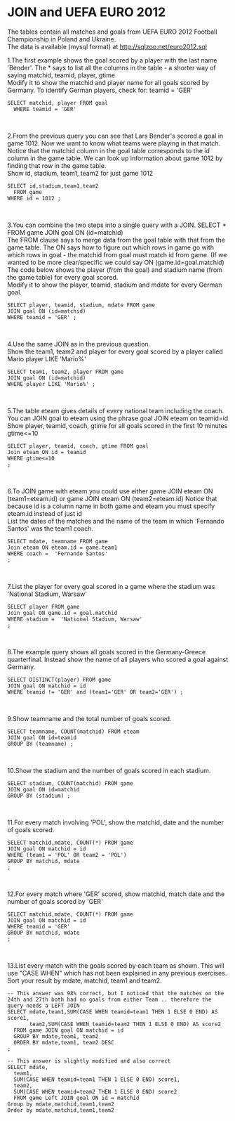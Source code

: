 # JOIN and UEFA EURO 2012
The tables contain all matches and goals from UEFA EURO 2012 Football Championship in Poland and Ukraine. </br>
The data is available (mysql format) at http://sqlzoo.net/euro2012.sql

1.The first example shows the goal scored by a player with the last name 'Bender'. The * says to list all the columns in the table - a shorter way of saying matchid, teamid, player, gtime </br>
Modify it to show the matchid and player name for all goals scored by Germany. To identify German players, check for: teamid = 'GER'
</br>

```
SELECT matchid, player FROM goal 
  WHERE teamid = 'GER'
```
</br>

2.From the previous query you can see that Lars Bender's scored a goal in game 1012. Now we want to know what teams were playing in that match.
Notice that the matchid column in the goal table corresponds to the id column in the game table. We can look up information about game 1012 by finding that row in the game table. </br>
Show id, stadium, team1, team2 for just game 1012

```
SELECT id,stadium,team1,team2
  FROM game
WHERE id = 1012 ;

```

</br>

3.You can combine the two steps into a single query with a JOIN.
SELECT *
  FROM game JOIN goal ON (id=matchid) </br>
The FROM clause says to merge data from the goal table with that from the game table. The ON says how to figure out which rows in game go with which rows in goal - the matchid from goal must match id from game. (If we wanted to be more clear/specific we could say
ON (game.id=goal.matchid)
The code below shows the player (from the goal) and stadium name (from the game table) for every goal scored.
</br>
Modify it to show the player, teamid, stadium and mdate for every German goal.

```
SELECT player, teamid, stadium, mdate FROM game 
JOIN goal ON (id=matchid)
WHERE teamid = 'GER' ;

```
</br>

4.Use the same JOIN as in the previous question. </br>
Show the team1, team2 and player for every goal scored by a player called Mario player LIKE 'Mario%'
```
SELECT team1, team2, player FROM game 
JOIN goal ON (id=matchid)
WHERE player LIKE 'Mario%' ;

```
</br>

5.The table eteam gives details of every national team including the coach. You can JOIN goal to eteam using the phrase goal JOIN eteam on teamid=id </br>
Show player, teamid, coach, gtime for all goals scored in the first 10 minutes gtime<=10
```
SELECT player, teamid, coach, gtime FROM goal 
Join eteam ON id = teamid
WHERE gtime<=10
;

```
</br>

6.To JOIN game with eteam you could use either
game JOIN eteam ON (team1=eteam.id) or game JOIN eteam ON (team2=eteam.id)
Notice that because id is a column name in both game and eteam you must specify eteam.id instead of just id </br>
List the dates of the matches and the name of the team in which 'Fernando Santos' was the team1 coach.
```
SELECT mdate, teamname FROM game
Join eteam ON eteam.id = game.team1
WHERE coach =  'Fernando Santos'
;
```
</br>

7.List the player for every goal scored in a game where the stadium was 'National Stadium, Warsaw'
```
SELECT player FROM game
Join goal ON game.id = goal.matchid
WHERE stadium =  'National Stadium, Warsaw'
;
```
</br>

8.The example query shows all goals scored in the Germany-Greece quarterfinal.
Instead show the name of all players who scored a goal against Germany.

```
SELECT DISTINCT(player) FROM game 
JOIN goal ON matchid = id 
WHERE teamid != 'GER' and (team1='GER' OR team2='GER') ;
```
</br>

9.Show teamname and the total number of goals scored.

```
SELECT teamname, COUNT(matchid) FROM eteam 
JOIN goal ON id=teamid
GROUP BY (teamname) ;
```
</br>

10.Show the stadium and the number of goals scored in each stadium.
```
SELECT stadium, COUNT(matchid) FROM game 
JOIN goal ON id=matchid
GROUP BY (stadium) ;
```

</br>

11.For every match involving 'POL', show the matchid, date and the number of goals scored.

```
SELECT matchid,mdate, COUNT(*) FROM game 
JOIN goal ON matchid = id 
WHERE (team1 = 'POL' OR team2 = 'POL')
GROUP BY matchid, mdate
;
```
</br>

12.For every match where 'GER' scored, show matchid, match date and the number of goals scored by 'GER'
```
SELECT matchid,mdate, COUNT(*) FROM game 
JOIN goal ON matchid = id 
WHERE teamid = 'GER'
GROUP BY matchid, mdate
;
```
</br>

13.List every match with the goals scored by each team as shown. This will use "CASE WHEN" which has not been explained in any previous exercises.
 Sort your result by mdate, matchid, team1 and team2.
```
-- This answer was 98% correct, but I noticed that the matches on the 24th and 27th both had no goals from either Team .. therefore the query needs a LEFT JOIN
SELECT mdate,team1,SUM(CASE WHEN teamid=team1 THEN 1 ELSE 0 END) AS score1,
       team2,SUM(CASE WHEN teamid=team2 THEN 1 ELSE 0 END) AS score2
  FROM game JOIN goal ON matchid = id
  GROUP BY mdate,team1, team2
  ORDER BY mdate,team1, team2 DESC
;

-- This answer is slightly modified and also correct
SELECT mdate,
  team1,
  SUM(CASE WHEN teamid=team1 THEN 1 ELSE 0 END) score1, 
  team2,
  SUM(CASE WHEN teamid=team2 THEN 1 ELSE 0 END) score2
  FROM game Left JOIN goal ON id = matchid
Group by mdate,matchid,team1,team2
Order by mdate,matchid,team1,team2

```
